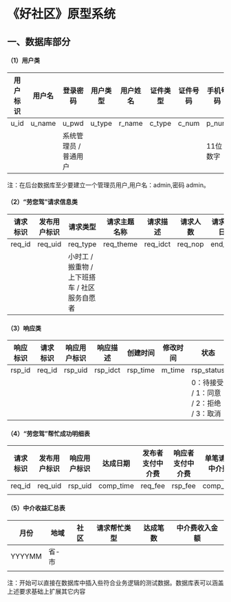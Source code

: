 # 《好社区》原型系统
## 一、数据库部分

#### （1）用户类

| 用户标识 | 用户名 | 登录密码              | 用户类型 | 用户姓名 | 证件类型 | 证件号码 | 手机号码 | 用户级别   | 用户简介 | 注册城市 | 注册社区 | 注册时间 | 修改时间 |
| -------- | ------ | --------------------- | -------- | -------- | -------- | -------- | -------- | ---------- | -------- | -------- | -------- | -------- | -------- |
| u_id     | u_name | u_pwd                 | u_type   | r_name   | c_type   | c_num    | p_num    | u_level    | u_idct   | r_city   | r_cmty   | r_time   | m_time   |
|          |        | 系统管理员 / 普通用户 |          |          |          |          | 11位数字 | 一般 / VIP |          |          |          |          |          |

注：在后台数据库至少要建立一个管理员用户,用户名：admin,密码 admin。 

#### （2）“劳您驾”请求信息类

| 请求标识 | 发布用户标识 | 请求类型                                      | 请求主题名称 | 请求描述 | 请求人数 | 请求结束日期 | 请求介绍照片 | 创建时间 | 修改时间 | 状态                                  |
| -------- | ------------ | --------------------------------------------- | ------------ | -------- | -------- | ------------ | ------------ | -------- | -------- | ------------------------------------- |
| req_id   | req_uid      | req_type                                      | req_theme    | req_idct | req_nop  | end_time     | req_photo    | req_time | m_time   | req_status                            |
|          |              | 小时工 / 搬重物 / 上下班搭车 / 社区服务自愿者 |              |          |          |              | 可空         |          |          | 已完成 / 待响应 / 已取消 / 到期未达成 |

#### （3）响应类

| 响应标识 | 请求标识 | 响应用户标识 | 响应描述 | 创建时间 | 修改时间 | 状态                                    |
| -------- | -------- | ------------ | -------- | -------- | -------- | --------------------------------------- |
| rsp_id   | req_id   | rsp_uid      | rsp_idct | rsp_time | m_time   | rsp_status                              |
|          |          |              |          |          |          | 0：待接受 / 1：同意 / 2：拒绝 / 3：取消 |

#### （4）“劳您驾”帮忙成功明细表

| 请求标识 | 发布用户标识 | 响应用户标识 | 达成日期  | 发布者支付中介费 | 响应者支付中介费 | 单笔请求中介费 |
| -------- | ------------ | ------------ | --------- | ---------------- | ---------------- | -------------- |
| req_id   | req_uid      | rsp_uid      | comp_time | req_fee          | rsp_fee          | comp_fee       |
|          |              |              |           |                  |                  |                |

#### （5）中介收益汇总表

| 月份   | 地域  | 社区 | 请求帮忙类型 | 达成笔数 | 中介费收入金额 |
| ------ | ----- | ---- | ------------ | -------- | -------------- |
| YYYYMM | 省-市 |      |              |          |                |
|        |       |      |              |          |                |

注：开始可以直接在数据库中插入些符合业务逻辑的测试数据。数据库表可以涵盖上述要求基础上扩展其它内容
